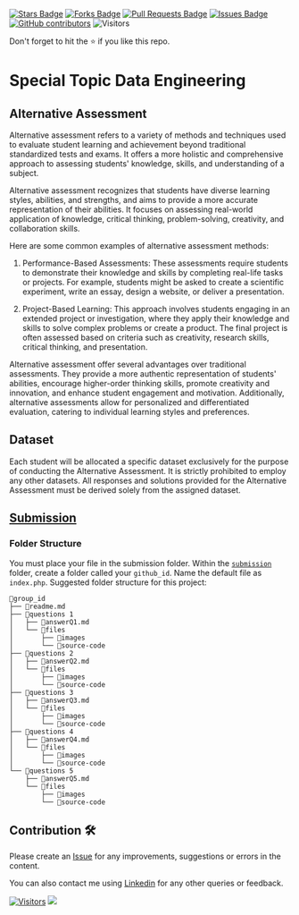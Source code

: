 <a href="https://github.com/drshahizan/SECP3843/stargazers"><img src="https://img.shields.io/github/stars/drshahizan/SECP3843" alt="Stars Badge"/></a>
<a href="https://github.com/drshahizan/SECP3843/network/members"><img src="https://img.shields.io/github/forks/drshahizan/SECP3843" alt="Forks Badge"/></a>
<a href="https://github.com/drshahizan/SECP3843/pulls"><img src="https://img.shields.io/github/issues-pr/drshahizan/SECP3843" alt="Pull Requests Badge"/></a>
<a href="https://github.com/drshahizan/SECP3843/issues"><img src="https://img.shields.io/github/issues/drshahizan/SECP3843" alt="Issues Badge"/></a>
<a href="https://github.com/drshahizan/SECP3843/graphs/contributors"><img alt="GitHub contributors" src="https://img.shields.io/github/contributors/drshahizan/SECP3843?color=2b9348"></a>
![Visitors](https://api.visitorbadge.io/api/visitors?path=https%3A%2F%2Fgithub.com%2Fdrshahizan%2FSECP3843&labelColor=%23d9e3f0&countColor=%23697689&style=flat)

Don't forget to hit the :star: if you like this repo.

# Special Topic Data Engineering

## Alternative Assessment
Alternative assessment refers to a variety of methods and techniques used to evaluate student learning and achievement beyond traditional standardized tests and exams. It offers a more holistic and comprehensive approach to assessing students' knowledge, skills, and understanding of a subject.

Alternative assessment recognizes that students have diverse learning styles, abilities, and strengths, and aims to provide a more accurate representation of their abilities. It focuses on assessing real-world application of knowledge, critical thinking, problem-solving, creativity, and collaboration skills.

Here are some common examples of alternative assessment methods:

1. Performance-Based Assessments: These assessments require students to demonstrate their knowledge and skills by completing real-life tasks or projects. For example, students might be asked to create a scientific experiment, write an essay, design a website, or deliver a presentation.

2. Project-Based Learning: This approach involves students engaging in an extended project or investigation, where they apply their knowledge and skills to solve complex problems or create a product. The final project is often assessed based on criteria such as creativity, research skills, critical thinking, and presentation.

Alternative assessment offer several advantages over traditional assessments. They provide a more authentic representation of students' abilities, encourage higher-order thinking skills, promote creativity and innovation, and enhance student engagement and motivation. Additionally, alternative assessments allow for personalized and differentiated evaluation, catering to individual learning styles and preferences.

## Dataset
Each student will be allocated a specific dataset exclusively for the purpose of conducting the Alternative Assessment. It is strictly prohibited to employ any other datasets. All responses and solutions provided for the Alternative Assessment must be derived solely from the assigned dataset.

## [Submission](./submission)

### Folder Structure
You must place your file in the submission folder. Within the [`submission`](./submission) folder, create a folder called your  `github_id`. Name the default file as `index.php`. Suggested folder structure for this project:

```
📁group_id
├── 📄readme.md
├── 📁questions 1
│   ├── 📄answerQ1.md
│   └── 📁files
│       ├── 📁images
│       └── 📁source-code
├── 📁questions 2
│   ├── 📄answerQ2.md
│   └── 📁files
│       ├── 📁images
│       └── 📁source-code
├── 📁questions 3
│   ├── 📄answerQ3.md
│   └── 📁files
│       ├── 📁images
│       └── 📁source-code
├── 📁questions 4
│   ├── 📄answerQ4.md
│   └── 📁files
│       ├── 📁images
│       └── 📁source-code
└── 📁questions 5
    ├── 📄answerQ5.md
    └── 📁files
        ├── 📁images
        └── 📁source-code
```
## Contribution 🛠️
Please create an [Issue](https://github.com/drshahizan/special-topic-data-engineering/issues) for any improvements, suggestions or errors in the content.

You can also contact me using [Linkedin](https://www.linkedin.com/in/drshahizan/) for any other queries or feedback.

[![Visitors](https://api.visitorbadge.io/api/visitors?path=https%3A%2F%2Fgithub.com%2Fdrshahizan&labelColor=%23697689&countColor=%23555555&style=plastic)](https://visitorbadge.io/status?path=https%3A%2F%2Fgithub.com%2Fdrshahizan)
![](https://hit.yhype.me/github/profile?user_id=81284918)

